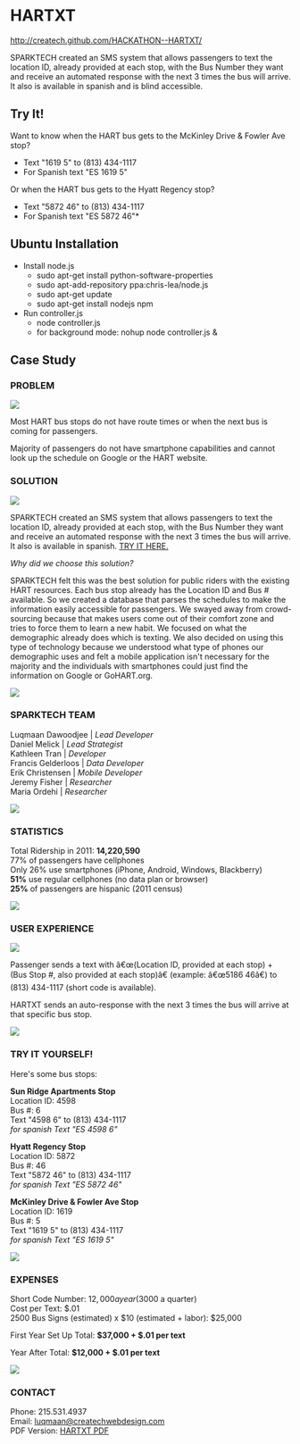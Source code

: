 HARTXT
=============

http://createch.github.com/HACKATHON--HARTXT/

SPARKTECH created an SMS system that allows passengers to text the location ID, already provided at each stop, with the Bus Number they want and receive an automated response with the next 3 times the bus will arrive. It also is available in spanish and is blind accessible.

Try It!
-------------

Want to know when the HART bus gets to the McKinley Drive & Fowler Ave stop?

+ Text "1619 5" to (813) 434-1117
+ For Spanish text "ES 1619 5"

Or when the HART bus gets to the Hyatt Regency stop?

+ Text "5872 46" to (813) 434-1117  
+ For Spanish text "ES 5872 46"*  



Ubuntu Installation
-------------

+ Install node.js
	- sudo apt-get install python-software-properties
	- sudo apt-add-repository ppa:chris-lea/node.js
	- sudo apt-get update
	- sudo apt-get install nodejs npm
+ Run controller.js
	-	node controller.js
	-	for background mode: nohup node controller.js &
	

Case Study
-------------

### PROBLEM

![][1]

Most HART bus stops do not have route times or when the next bus is coming for passengers. 

Majority of passengers do not have smartphone capabilities and cannot look up the schedule on Google or the HART website.

### SOLUTION

![][2]

SPARKTECH created an SMS system that allows passengers to text the location ID, already provided at each stop, with the Bus Number they want and receive an automated response with the next 3 times the bus will arrive. It also is available in spanish. [TRY IT HERE.][3]

*Why did we choose this solution?*

SPARKTECH felt this was the best solution for public riders with the existing HART resources. Each bus stop already has the Location ID and Bus # available. So we created a database that parses the schedules to make the information easily accessible for passengers. We swayed away from crowd-sourcing because that makes users come out of their comfort zone and tries to force them to learn a new habit. We focused on what the demographic already does which is texting. We also decided on using this type of technology because we understood what type of phones our demographic uses and felt a mobile application isn't necessary for the majority and the individuals with smartphones could just find the information on Google or GoHART.org. 

![][4]

### SPARKTECH TEAM

Luqmaan Dawoodjee | *Lead Developer*  
Daniel Melick | *Lead Strategist*  
Kathleen Tran | *Developer*  
Francis Gelderloos | *Data Developer*  
Erik Christensen | *Mobile Developer*  
Jeremy Fisher | *Researcher*  
Maria Ordehi | *Researcher*  


![][4]

### STATISTICS

Total Ridership in 2011: **14,220,590**  
77% of passengers have cellphones  
Only 26% use smartphones (iPhone, Android, Windows, Blackberry)  
**51%** use regular cellphones (no data plan or browser)  
**25%** of passengers are hispanic (2011 census)  


![][4]

### USER EXPERIENCE

![][5]

Passenger sends a text with â€œ(Location ID, provided at each stop) + (Bus Stop #, also provided at each stop)â€ (example: â€œ5186 46â€) to (813) 434-1117 (short code is available).

HARTXT sends an auto-response with the next 3 times the bus will arrive at that specific bus stop.

<a name="try"></a> ![][4]

### TRY IT YOURSELF!

Here's some bus stops:  


**Sun Ridge Apartments Stop**  
Location ID: 4598   
Bus #: 6  
Text "4598 6" to (813) 434-1117  
*for spanish Text "ES 4598 6"*  


**Hyatt Regency Stop**  
Location ID: 5872   
Bus #: 46  
Text "5872 46" to (813) 434-1117  
*for spanish Text "ES 5872 46"*  


**McKinley Drive & Fowler Ave Stop**  
Location ID: 1619  
Bus #: 5  
Text "1619 5" to (813) 434-1117  
*for spanish Text "ES 1619 5"*  


![][4]

### EXPENSES

Short Code Number: $12,000 a year ($3000 a quarter)  
Cost per Text: $.01   
2500 Bus Signs (estimated) x $10 (estimated + labor): $25,000   


First Year Set Up Total: **$37,000 + $.01 per text**

Year After Total: **$12,000 + $.01 per text**

![][4]

### CONTACT

Phone: 215.531.4937  
Email: <luqmaan@createchwebdesign.com>  
PDF Version: <a href="http://www.danielmelick.com/hart/hartxt.pdf" target="_blank">HARTXT PDF</a>

 [1]: http://www.danielmelick.com/hart/original.jpg
 [2]: http://www.danielmelick.com/hart/photo.jpg
 [3]: #try
 [4]: http://www.danielmelick.com/hart/divider.jpg
 [5]: http://www.danielmelick.com/hart/experience.jpg
